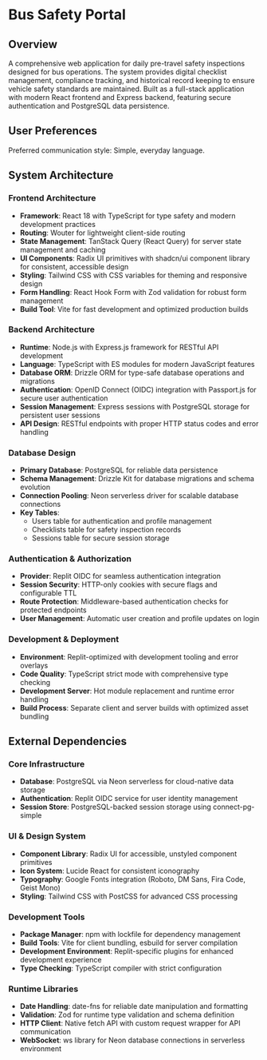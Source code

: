 # Bus Safety Portal

## Overview

A comprehensive web application for daily pre-travel safety inspections designed for bus operations. The system provides digital checklist management, compliance tracking, and historical record keeping to ensure vehicle safety standards are maintained. Built as a full-stack application with modern React frontend and Express backend, featuring secure authentication and PostgreSQL data persistence.

## User Preferences

Preferred communication style: Simple, everyday language.

## System Architecture

### Frontend Architecture
- **Framework**: React 18 with TypeScript for type safety and modern development practices
- **Routing**: Wouter for lightweight client-side routing
- **State Management**: TanStack Query (React Query) for server state management and caching
- **UI Components**: Radix UI primitives with shadcn/ui component library for consistent, accessible design
- **Styling**: Tailwind CSS with CSS variables for theming and responsive design
- **Form Handling**: React Hook Form with Zod validation for robust form management
- **Build Tool**: Vite for fast development and optimized production builds

### Backend Architecture
- **Runtime**: Node.js with Express.js framework for RESTful API development
- **Language**: TypeScript with ES modules for modern JavaScript features
- **Database ORM**: Drizzle ORM for type-safe database operations and migrations
- **Authentication**: OpenID Connect (OIDC) integration with Passport.js for secure user authentication
- **Session Management**: Express sessions with PostgreSQL storage for persistent user sessions
- **API Design**: RESTful endpoints with proper HTTP status codes and error handling

### Database Design
- **Primary Database**: PostgreSQL for reliable data persistence
- **Schema Management**: Drizzle Kit for database migrations and schema evolution
- **Connection Pooling**: Neon serverless driver for scalable database connections
- **Key Tables**:
  - Users table for authentication and profile management
  - Checklists table for safety inspection records
  - Sessions table for secure session storage

### Authentication & Authorization
- **Provider**: Replit OIDC for seamless authentication integration
- **Session Security**: HTTP-only cookies with secure flags and configurable TTL
- **Route Protection**: Middleware-based authentication checks for protected endpoints
- **User Management**: Automatic user creation and profile updates on login

### Development & Deployment
- **Environment**: Replit-optimized with development tooling and error overlays
- **Code Quality**: TypeScript strict mode with comprehensive type checking
- **Development Server**: Hot module replacement and runtime error handling
- **Build Process**: Separate client and server builds with optimized asset bundling

## External Dependencies

### Core Infrastructure
- **Database**: PostgreSQL via Neon serverless for cloud-native data storage
- **Authentication**: Replit OIDC service for user identity management
- **Session Store**: PostgreSQL-backed session storage using connect-pg-simple

### UI & Design System
- **Component Library**: Radix UI for accessible, unstyled component primitives
- **Icon System**: Lucide React for consistent iconography
- **Typography**: Google Fonts integration (Roboto, DM Sans, Fira Code, Geist Mono)
- **Styling**: Tailwind CSS with PostCSS for advanced CSS processing

### Development Tools
- **Package Manager**: npm with lockfile for dependency management
- **Build Tools**: Vite for client bundling, esbuild for server compilation
- **Development Environment**: Replit-specific plugins for enhanced development experience
- **Type Checking**: TypeScript compiler with strict configuration

### Runtime Libraries
- **Date Handling**: date-fns for reliable date manipulation and formatting
- **Validation**: Zod for runtime type validation and schema definition
- **HTTP Client**: Native fetch API with custom request wrapper for API communication
- **WebSocket**: ws library for Neon database connections in serverless environment